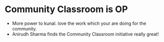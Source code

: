 # Community Classroom is OP


- More power to kunal. love the work which your are doing for the community.
- Anirudh Sharma finds the Community Classroom initiative really great!
